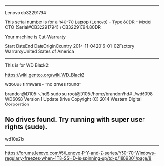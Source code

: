 


----

Lenovo
cb32291794

This serial number is for a Y40-70 Laptop (Lenovo) - Type 80DR - Model CTO (Serial#CB32291794) / CB32291794.80DR

Your machine is Out-Warranty

Start DateEnd DateOriginCountry
2014-11-042016-01-02Factory WarrantyUnited States of America


----

This is for WD Black2:

https://wiki.gentoo.org/wiki/WD_Black2

wd6098 firmware - "no drives found"

brandon@D105:~/hd$ sudo su
root@D105:/home/brandon/hd# ./wd6098 
WD6098 Version 1
Update Drive
Copyright (C) 2014 Western Digital Corporation


No drives found.
Try running with super user rights (sudo).
----
wd10s21x

----

https://forums.lenovo.com/t5/Lenovo-P-Y-and-Z-series/Y50-70-Windows-regularly-freezes-when-1TB-SSHD-is-spinning-up/td-p/1809301/page/8



